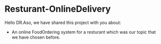 # Resturant-OnlineDelivery
Hello DR.Aso, we have shared this project with you about:
- An online FoodOrdering system for a resturant
which was our topic that we have chosen before.
